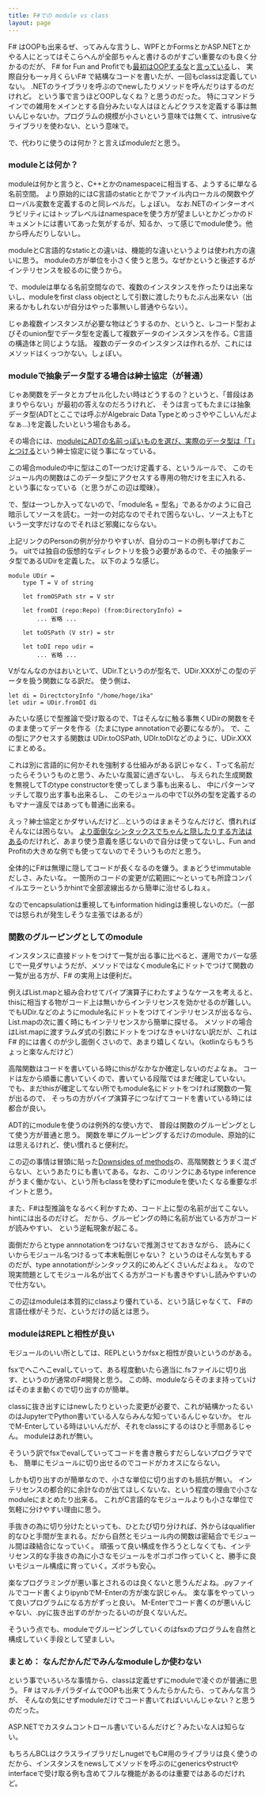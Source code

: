 ```yaml
---
title: F#での module vs class 
layout: page
---
```

F# はOOPも出来るぜ、ってみんな言うし、WPFとかFormsとかASP.NETとかやる人にとってはそこらへんが全部ちゃんと書けるのがすごい重要なのも良く分かるのだが、
F# for Fun and Profitでも[最初はOOPするな](https://fsharpforfunandprofit.com/learning-fsharp/#dos-and-donts)と[言っている](https://fsharpforfunandprofit.com/posts/type-extensions/#downsides-of-methods)し、
実際自分も一ヶ月くらいF# で結構なコードを書いたが、一回もclassは定義していない。
.NETのライブラリを呼ぶのでnewしたりメソッドを呼んだりはするのだけれど。
という事で言うほどOOPしなくね？と思うのだった。
特にコマンドラインでの雑用をメインとする自分みたいな人はほとんどクラスを定義する事は無いんじゃないか。プログラムの規模が小さいという意味では無くて、intrusiveなライブラリを使わない、という意味で。

で、代わりに使うのは何か？と言えばmoduleだと思う。

### moduleとは何か？

moduleは何かと言うと、C++とかのnamespaceに相当する、ようするに単なる名前空間。
より原始的にはC言語のstaticとかでファイル内ローカルの関数やグローバル変数を定義するのと同レベルだ。しょぼい。
なお.NETのインターオペラビリティにはトップレベルはnamespaceを使う方が望ましいとかどっかのドキュメントには書いてあった気がするが、知るか、って感じでmodule使う。他から呼んだりしないし。

moduleとC言語的なstaticとの違いは、機能的な違いというよりは使われ方の違いに思う。
moduleの方が単位を小さく使うと思う。なぜかというと後述するがインテリセンスを絞るのに使うから。

で、moduleは単なる名前空間なので、複数のインスタンスを作ったりは出来ないし、moduleをfirst class objectとして引数に渡したりもたぶん出来ない（出来るかもしれないが自分はやった事無いし普通やらない）。

じゃあ複数インスタンスが必要な物はどうするのか、というと、レコード型およびそのunion型でデータ型を定義して複数データのインスタンスを作る。C言語の構造体と同じような話。
複数のデータのインスタンスは作れるが、これにはメソッドはくっつかない。しょぼい。

### moduleで抽象データ型する場合は紳士協定（が普通）

じゃあ関数をデータとカプセル化したい時はどうするの？というと、「普段はあまりやらない」が最初の答えなのだろうけれど、
そうは言ってもたまには抽象データ型(ADTとここでは呼ぶがAlgebraic Data Typeとめっさややこしいんだよなぁ…)を定義したいという場合もある。

その場合には、[moduleにADTの名前っぽいものを選び、実際のデータ型は「T」とつける](https://fsharpforfunandprofit.com/posts/recipe-part3/#putting-code-in-modules-not-classes)という紳士協定に従う事になっている。

この場合moduleの中に型はこのT一つだけ定義する、というルールで、
このモジュール内の関数はこのデータ型にアクセスする専用の物だけを主に入れる、
という事になっている（と思うがこの辺は曖昧）。

で、型は一つしか入ってないので、「module名 = 型名」であるかのように自己暗示してソースを読む。一対一の対応なのでそれで困らないし、ソース上もTという一文字だけなのでそれほど邪魔にならない。

上記リンクのPersonの例が分かりやすいが、自分のコードの例も挙げておこう。
uitでは独自の仮想的なディレクトリを扱う必要があるので、その抽象データ型であるUDirを定義した。
以下のような感じ。

```
module UDir =
    type T = V of string

    let fromOSPath str = V str

    let fromDI (repo:Repo) (from:DirectoryInfo) =
        ... 省略 ...

    let toOSPath (V str) = str

    let toDI repo udir =
        ... 省略 ...

```

Vがなんなのかはおいといて、UDir.Tというのが型名で、UDir.XXXがこの型のデータを扱う関数になる訳だ。
使う側は、

```
let di = DirectctoryInfo "/home/hoge/ika"
let udir = UDir.fromDI di
```

みたいな感じで型推論で受け取るので、Tはそんなに触る事無くUDirの関数をそのまま使ってデータを作る（たまにtype annotationで必要になるが）。
で、この型にアクセスする関数は UDir.toOSPath, UDIr.toDIなどのように、UDir.XXXにまとめる。

これは別に言語的に何かそれを強制する仕組みがある訳じゃなく、Tって名前だったらそういうものと思う、みたいな風習に過ぎないし、
与えられた生成関数を無視してTのtype constructorを使ってしまう事も出来るし、
中にパターンマッチして取り出す事も出来るし、
このモジュールの中でT以外の型を定義するのもマナー違反ではあっても普通に出来る。

えっ？紳士協定とかダサいんだけど…というのはまぁそうなんだけど、慣れればそんなには困らない。
[より面倒なシンタックスでちゃんと隠したりする方法はある](https://swlaschin.gitbooks.io/fsharpforfunandprofit/content/posts/13-ways-of-looking-at-a-turtle-3.html)のだけれど、あまり使う意義を感じないので自分は使ってないし、Fun and Profitの大きめな例でも使ってないのでそういうものだと思う。

全体的にF#は無理に隠してコードが長くなるのを嫌う。まぁどうせimmutableだしさ、みたいな。
一箇所のコードの変更が広範囲に〜といっても所詮コンパイルエラーというかhintで全部波線出るから簡単に治せるしねぇ。

なのでencapsulationは重視してもinformation hidingは重視しないのだ。（一部では怒られが発生しそうな主張ではあるが）

### 関数のグルーピングとしてのmodule

インスタンスに直接ドットをつけて一覧が出る事に比べると、運用でカバーな感じで一見ダサいようだが、メソッドではなくmodule名にドットでつけて関数の一覧が出る方が、F# の実用上は便利だ。

例えばList.mapと組み合わせてパイプ演算子にわたすようなケースを考えると、thisに相当する物がコード上は無いからインテリセンスを効かせるのが難しい。
でもUDir.などのようにmodule名にドットをつけてインテリセンスが出るなら、List.mapの次に置く時にもインテリセンスから簡単に探せる。
メソッドの場合はList.mapに渡すラムダ式の引数にドットをつけなきゃいけない訳だが、これはF# 的には書くのが少し面倒くさいので、あまり嬉しくない。（kotlinならもうちょっと楽なんだけど）

高階関数はコードを書いている時にthisがなかなか確定しないのだよなぁ。
コードは左から順番に書いていくので、書いている段階ではまだ確定していない。
でも、まだthisが確定してない所でもmodule名にドットをつければ関数の一覧が出るので、
そっちの方がパイプ演算子につなげてコードを書いている時には都合が良い。

ADT的にmoduleを使うのは例外的な使い方で、
普段は関数のグルーピングとして使う方が普通と思う。
関数を単にグルーピングするだけのmodule、原始的には思えるけれど、使い慣れると便利だ。

この辺の事情は冒頭に貼った[Downsides of methods](https://fsharpforfunandprofit.com/posts/type-extensions/#downsides-of-methods)の、高階関数とうまく混ざらない、というあたりにも書いてある。なお、このリンクにあるtype inferenceがうまく働かない、という所もclassを使わずにmoduleを使いたくなる重要なポイントと思う。

また、F#は型推論をなるべく利かすため、コード上に型の名前が出てこない。
hintには出るのだけど。
だから、グルーピングの時に名前が出ている方がコードが読みやすい、
という逆転現象が起こる。

面倒だからとtype annnotationをつけないで推測させておきながら、
読みにくいからモジュール名つけるって本末転倒じゃない？
というのはそんな気もするのだが、type annotationがシンタックス的にめんどくさいんだよねぇ。
なので現実問題としてモジュール名が出てくる方がコードも書きやすいし読みやすいので仕方ない。

この辺はmoduleは本質的にclassより優れている、という話じゃなくて、
F#の言語仕様がそうだ、というだけの話とは思う。

### moduleはREPLと相性が良い

モジュールのいい所としては、REPLというかfsxと相性が良いというのがある。

fsxでへこへこevalしていって、ある程度動いたら適当に.fsファイルに切り出す、というのが通常のF#開発と思う。
この時、moduleならそのまま持っていけばそのまま動くので切り出すのが簡単。

classに抜き出すにはnewしたりといった変更が必要で、これが結構かったるいのはJupyterでPython書いている人ならみんな知っているんじゃないか。
セルでM-Enterしている時はいいんだが、それをclassにするのはひと手間あるじゃん。
moduleはあれが無い。

そういう訳でfsxでevalしていってコードを書き散らすだらしないプログラマでも、
簡単にモジュールに切り出せるのでコードがカオスにならない。

しかも切り出すのが簡単なので、小さな単位に切り出すのも抵抗が無い。
インテリセンスの都合的に余計なのが出てほしくないな、という程度の理由で小さなmoduleにまとめたり出来る。
これがC言語的なモジュールよりも小さな単位で気軽に分けやすい理由に思う。

手抜きの為に切り分けたといっても、ひとたび切り分ければ、外からはqualifier的なひと手間が生まれる。だから自然とモジュール内の関数は密結合でモジュール間は疎結合になっていく。
頑張って良い構成を作ろうとしなくても、インテリセンス的な手抜きの為に小さなモジュールをポコポコ作っていくと、勝手に良いモジュール構成に育っていく。ズボラも安心。

楽なプログラミングが悪い事とされるのは良くないと思うんだよね。.pyファイルでコード書くよりipynbでM-Enterの方が楽な訳じゃん。
楽な事をやっていって良いプログラムになる方がずっと良い。
M-Enterでコード書くのが悪いんじゃない、.pyに抜き出すのがかったるいのが良くないんだ。

そういう点でも、moduleでグルーピングしていくのはfsxのプログラムを自然と構成していく手段として望ましい。

### まとめ： なんだかんだでみんなmoduleしか使わない

という事でいろいろな事情から、classは定義せずにmoduleで凌ぐのが普通に思う。
F# はマルチパラダイムでOOPも出来てうんたらかんたら、ってみんな言うが、
そんなの気にせずmoduleだけでコード書いてればいいんじゃない？と思うのだった。

ASP.NETでカスタムコントロール書いているんだけど？みたいな人は知らない。

もちろんBCLはクラスライブラリだしnugetでもC#用のライブラリは良く使うのだから、インスタンスをnewsしてメソッドを呼ぶのにgenericsやstructやinterfaceで受け取る例も含めてフルな機能があるのは重要ではあるのだけれど。